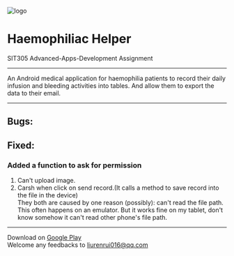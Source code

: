 ![logo](https://lh3.googleusercontent.com/0Ys7Clmx945-x0ijQTkdjRJvmaYeUxtr2OOmYoQFvTR9XoPgUxQF27Fya1gTl8IXxQ=w300-rw)
# Haemophiliac Helper  

SIT305 Advanced-Apps-Development Assignment  
***
An Android medical application for haemophilia patients to record their daily infusion and bleeding activities into tables. And allow them to export the data to their email.  
***  
## Bugs: 

## Fixed:
### Added a function to ask for permission
  1. Can't upload image.  
  2. Carsh when click on send record.(It calls a method to save record into the file in the device)  
They both are caused by one reason (possibly): can't read the file path.  
This often happens on an emulator. But it works fine on my tablet, don't know somehow it can't read other phone's file path. 
***
Download on [Google Play](https://play.google.com/store/apps/details?id=com.ryankeith.haemophiliac_helper&hl=en "Haemophiliac-Helper")  
Welcome any feedbacks to liurenrui016@qq.com  
